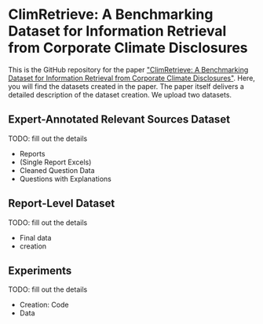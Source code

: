# ClimRetrieve: A Benchmarking Dataset for Information Retrieval from Corporate Climate Disclosures

This is the GitHub repository for the paper ["ClimRetrieve: A Benchmarking Dataset for Information Retrieval from Corporate Climate Disclosures"](https://arxiv.org/abs/2406.09818). Here, you will find the datasets created in the paper. The paper itself delivers a detailed description of the dataset creation. We upload two datasets.

## Expert-Annotated Relevant Sources Dataset

TODO: fill out the details
- Reports
- (Single Report Excels)
- Cleaned Question Data
- Questions with Explanations

## Report-Level Dataset

TODO: fill out the details
- Final data
- creation

## Experiments

TODO: fill out the details
- Creation: Code
- Data

